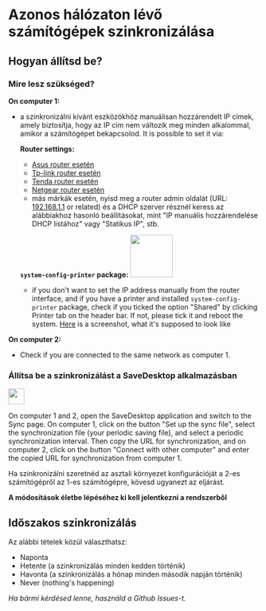 # Azonos hálózaton lévő számítógépek szinkronizálása
## Hogyan állítsd be?
### Mire lesz szükséged?
**On computer 1:**
- a szinkronizálni kívánt eszközökhöz manuálisan hozzárendelt IP címek, amely biztosítja, hogy az IP cím nem változik meg minden alkalommal, amikor a számítógépet bekapcsolod. It is possible to set it via:

  **Router settings:**
  - [Asus router esetén](https://www.asus.com/support/FAQ/1000906/)
  - [Tp-link router esetén](https://www.tp-link.com/us/support/faq/170/)
  - [Tenda router esetén](https://www.tendacn.com/faq/3264.html)
  - [Netgear router esetén](https://kb.netgear.com/25722/How-do-I-reserve-an-IP-address-on-my-NETGEAR-router)
  - más márkák esetén, nyisd meg a router admin oldalát (URL: [192.168.1.1](http://192.168.1.1) or related) és a DHCP szerver résznél keress az alábbiakhoz hasonló beállításokat, mint "IP manuális hozzárendelése DHCP listához" vagy "Statikus IP", stb.
  
  **`system-config-printer` package:** <img src="https://github.com/vikdevelop/SaveDesktop/assets/83600218/ff4e742d-07e2-453f-8ace-b51b4f52d1dd" width="85">
  - if you don't want to set the IP address manually from the router interface, and if you have a printer and installed `system-config-printer` package, check if you ticked the option "Shared" by clicking Printer tab on the header bar. If not, please tick it and reboot the system. [Here](https://github-production-user-asset-6210df.s3.amazonaws.com/83600218/272054218-ff17c19b-98f5-41fe-8f34-40de275f0da4.png) is a screenshot, what it's supposed to look like

**On computer 2:**
- Check if you are connected to the same network as computer 1.

### Állítsa be a szinkronizálást a SaveDesktop alkalmazásban
<a href="https://www.youtube.com/watch?v=QccFR06oyXk"><img src="https://github.com/vikdevelop/SaveDesktop/assets/83600218/a4f8da24-7183-49e1-9a58-82092a42f124" height="32"></a>

On computer 1 and 2, open the SaveDesktop application and switch to the Sync page. On computer 1, click on the button "Set up the sync file", select the synchronization file (your periodic saving file), and select a periodic synchronization interval. Then copy the URL for synchronization, and on computer 2, click on the button "Connect with other computer" and enter the copied URL for synchronization from computer 1.

Ha szinkronizálni szeretnéd az asztali környezet konfigurációját a 2-es számítógépről az 1-es számítógépre, kövesd ugyanezt az eljárást.

**A módosítások életbe lépéséhez ki kell jelentkezni a rendszerből**

## Időszakos szinkronizálás
Az alábbi tételek közül választhatsz:
- Naponta
- Hetente (a szinkronizálás minden kedden történik)
- Havonta (a szinkronizálás a hónap minden második napján történik)
- Never (nothing's happening)

_Ha bármi kérdésed lenne, használd a Github Issues-t._
